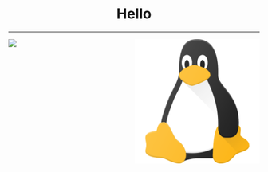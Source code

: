<h1 align="center">Hello</h1>

---
<img align ="right" src = "https://raw.githubusercontent.com/pratik-kale20/pratik-kale20/main/linux.png" width="250" height="250">

<img align="left" src="https://assets.everspringpartners.com/dims4/default/3494e2c/2147483647/strip/true/crop/896x504+366+0/resize/1200x675!/quality/90/?url=http%3A%2F%2Feverspring-brightspot.s3.us-east-1.amazonaws.com%2Fd0%2F83%2F04b3f6e14cfda096a4c98649d5e9%2F21-best-kali-linux-tools.jpg" width="200"/>
